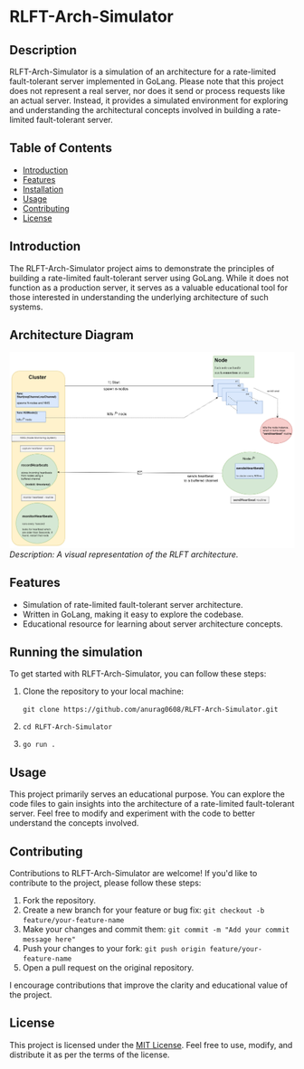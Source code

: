 # RLFT-Arch-Simulator

## Description

RLFT-Arch-Simulator is a simulation of an architecture for a rate-limited fault-tolerant server implemented in GoLang. Please note that this project does not represent a real server, nor does it send or process requests like an actual server. Instead, it provides a simulated environment for exploring and understanding the architectural concepts involved in building a rate-limited fault-tolerant server.

## Table of Contents

- [Introduction](#introduction)
- [Features](#features)
- [Installation](#installation)
- [Usage](#usage)
- [Contributing](#contributing)
- [License](#license)
  
<a name="introduction" />

## Introduction

The RLFT-Arch-Simulator project aims to demonstrate the principles of building a rate-limited fault-tolerant server using GoLang. While it does not function as a production server, it serves as a valuable educational tool for those interested in understanding the underlying architecture of such systems.

## Architecture Diagram

![Architecture Diagram](https://github.com/anurag0608/RLFT-Arch-Simulator/blob/master/docs/rl-ft-arch.png)
*Description: A visual representation of the RLFT architecture.*

<a name="features" />

## Features

- Simulation of rate-limited fault-tolerant server architecture.
- Written in GoLang, making it easy to explore the codebase.
- Educational resource for learning about server architecture concepts.

<a name="installation" />

## Running the simulation

To get started with RLFT-Arch-Simulator, you can follow these steps:

1. Clone the repository to your local machine:

   ```git clone https://github.com/anurag0608/RLFT-Arch-Simulator.git ```
3. ```cd RLFT-Arch-Simulator```
4. ```go run . ```

<a name="usage" />

## Usage 

This project primarily serves an educational purpose. You can explore the code files to gain insights into the architecture of a rate-limited fault-tolerant server. Feel free to modify and experiment with the code to better understand the concepts involved.

<a name="contributing" />

## Contributing

Contributions to RLFT-Arch-Simulator are welcome! If you'd like to contribute to the project, please follow these steps:

1. Fork the repository.
2. Create a new branch for your feature or bug fix:
```git checkout -b feature/your-feature-name ```
3. Make your changes and commit them:
```git commit -m "Add your commit message here" ```
4. Push your changes to your fork:
```git push origin feature/your-feature-name ```
5. Open a pull request on the original repository.

I encourage contributions that improve the clarity and educational value of the project.

<a name="license" />

## License
This project is licensed under the [MIT License](LICENCE). Feel free to use, modify, and distribute it as per the terms of the license.
